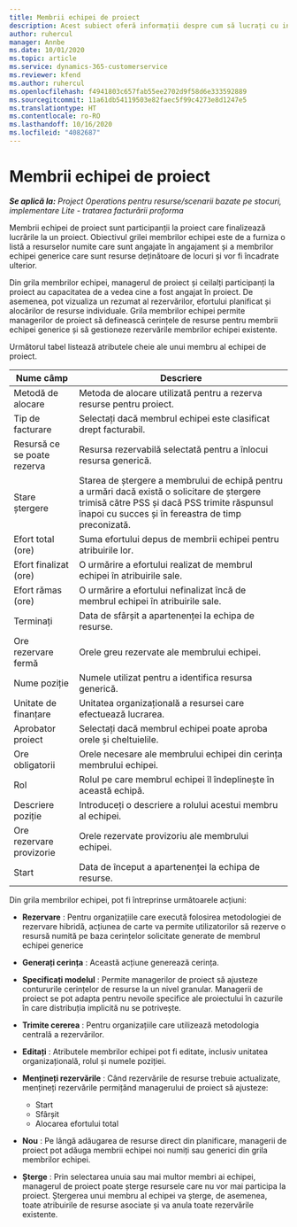 ```yaml
---
title: Membrii echipei de proiect
description: Acest subiect oferă informații despre cum să lucrați cu informațiile, atributele și planificarea membrilor echipei de proiect.
author: ruhercul
manager: Annbe
ms.date: 10/01/2020
ms.topic: article
ms.service: dynamics-365-customerservice
ms.reviewer: kfend
ms.author: ruhercul
ms.openlocfilehash: f4941803c657fab55ee2702d9f58d6e333592889
ms.sourcegitcommit: 11a61db54119503e82faec5f99c4273e8d1247e5
ms.translationtype: HT
ms.contentlocale: ro-RO
ms.lasthandoff: 10/16/2020
ms.locfileid: "4082687"
---
```

# <a name="project-team-members"></a>Membrii echipei de proiect

_**Se aplică la:** Project Operations pentru resurse/scenarii bazate pe stocuri, implementare Lite - tratarea facturării proforma_

Membrii echipei de proiect sunt participanții la proiect care finalizează lucrările la un proiect. Obiectivul grilei membrilor echipei este de a furniza o listă a resurselor numite care sunt angajate în angajament și a membrilor echipei generice care sunt resurse deținătoare de locuri și vor fi încadrate ulterior.

Din grila membrilor echipei, managerul de proiect și ceilalți participanți la proiect au capacitatea de a vedea cine a fost angajat în proiect. De asemenea, pot vizualiza un rezumat al rezervărilor, efortului planificat și alocărilor de resurse individuale. Grila membrilor echipei permite managerilor de proiect să definească cerințele de resurse pentru membrii echipei generice și să gestioneze rezervările membrilor echipei existente.

Următorul tabel listează atributele cheie ale unui membru al echipei de proiect.

| Nume câmp          | Descriere                                                                                                                                                                  |
|--------------------------|-----------------------------------------------------------------------------------------------------------------------------------------------------------------------------------|
| Metodă de alocare        | Metoda de alocare utilizată pentru a rezerva resurse pentru proiect.                                                                         |
| Tip de facturare             | Selectați dacă membrul echipei este clasificat drept facturabil.                                                                                                                                       |
| Resursă ce se poate rezerva        | Resursa rezervabilă selectată pentru a înlocui resursa generică.                                                                                                                   |
| Stare ștergere            | Starea de ștergere a membrului de echipă pentru a urmări dacă există o solicitare de ștergere trimisă către PSS și dacă PSS trimite răspunsul înapoi cu succes și în fereastra de timp preconizată. |
| Efort total (ore)     | Suma efortului depus de membrii echipei pentru atribuirile lor.                                                                                                                         |
| Efort finalizat (ore) | O urmărire a efortului realizat de membrul echipei în atribuirile sale.                                                                                           |
| Efort rămas (ore) | O urmărire a efortului nefinalizat încă de membrul echipei în atribuirile sale.                                                                                    |
| Terminați                   | Data de sfârșit a apartenenței la echipa de resurse.                                                                                                                                            |
| Ore rezervare fermă        | Orele greu rezervate ale membrului echipei.                                                                                                                                                                |
| Nume poziție            | Numele utilizat pentru a identifica resursa generică.                                                                                                                                   |
| Unitate de finanțare          | Unitatea organizațională a resursei care efectuează lucrarea.                                                                                                                      |
| Aprobator proiect         | Selectați dacă membrul echipei poate aproba orele și cheltuielile.                                                                                                                     |
| Ore obligatorii           | Orele necesare ale membrului echipei din cerința membrului echipei.                                                                                                                       |
| Rol                     | Rolul pe care membrul echipei îl îndeplinește în această echipă.                                                                                                                                |
| Descriere poziție     | Introduceți o descriere a rolului acestui membru al echipei.                                                                                                                             |
| Ore rezervare provizorie        | Orele rezervate provizoriu ale membrului echipei.                                                                                                                                                                 |
| Start                    | Data de început a apartenenței la echipa de resurse.                                                                                                                                          |

Din grila membrilor echipei, pot fi întreprinse următoarele acțiuni:

- **Rezervare** : Pentru organizațiile care execută folosirea metodologiei de rezervare hibridă, acțiunea de carte va permite utilizatorilor să rezerve o resursă numită pe baza cerințelor solicitate generate de membrul echipei generice
- **Generați cerința** : Această acțiune generează cerința.
- **Specificați modelul** : Permite managerilor de proiect să ajusteze contururile cerințelor de resurse la un nivel granular. Managerii de proiect se pot adapta pentru nevoile specifice ale proiectului în cazurile în care distribuția implicită nu se potrivește.
- **Trimite cererea** : Pentru organizațiile care utilizează metodologia centrală a rezervărilor.
- **Editați** : Atributele membrilor echipei pot fi editate, inclusiv unitatea organizațională, rolul și numele poziției.
- **Mențineți rezervările** : Când rezervările de resurse trebuie actualizate, mențineți rezervările permițând managerului de proiect să ajusteze:

    - Start
    - Sfârșit
    - Alocarea efortului total

- **Nou** : Pe lângă adăugarea de resurse direct din planificare, managerii de proiect pot adăuga membrii echipei noi numiți sau generici din grila membrilor echipei.
- **Șterge** : Prin selectarea unuia sau mai multor membri ai echipei, managerul de proiect poate șterge resursele care nu vor mai participa la proiect. Ștergerea unui membru al echipei va șterge, de asemenea, toate atribuirile de resurse asociate și va anula toate rezervările existente.
